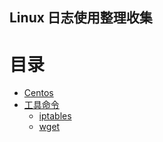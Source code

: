 Linux 日志使用整理收集
---

目录
===

- [Centos](#Centos)
- [工具命令]()
    - [iptables](iptables.md)
    - [wget](wget.md)


